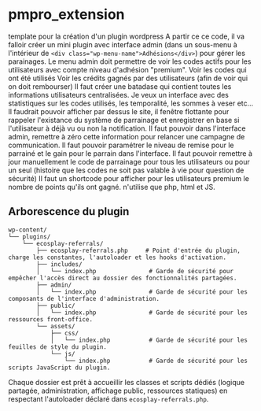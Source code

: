 # pmpro_extension

template pour la création d'un plugin wordpress
A partir ce ce code, il va falloir créer un mini plugin avec interface admin (dans un sous-menu à l'intérieur de `<div class="wp-menu-name">Adhésions</div>`) pour gérer les parainages.
Le menu admin doit permettre de voir les codes actifs pour les utilisateurs avec compte niveau d'adhésion "premium".
Voir les codes qui ont été utilisés
Voir les crédits gagnés par des utilisateurs (afin de voir qui on doit rembourser)
Il faut créer une batadase qui contient toutes les informations utilisateurs centralisées.
Je veux un interface avec des statistiques sur les codes utilisés, les temporalité, les sommes à veser etc...
Il faudrait pouvoir afficher par dessus le site, il fenêtre flottante pour rappeler l'existance du système de parrainage et enregistrer en base si l'utilisateur à déjà vu ou non la notification. Il faut pouvoir dans l'interface admin, remettre à zéro cette information pour relancer une campagne de communication.
Il faut pouvoir paramétrer le niveau de remise pour le parrainé et le gain pour le parrain dans l'interface.
Il faut pouvoir remettre à jour manuellement le code de parrainage pour tous les utilisateurs ou pour un seul (histoire que les codes ne soit pas valable à vie pour question de sécurité)
Il faut un shortcode pour afficher pour les utilisateurs premium le nombre de points qu'ils ont gagné.
n'utilise que php, html et JS.

## Arborescence du plugin

```
wp-content/
└── plugins/
    └── ecosplay-referrals/
        ├── ecosplay-referrals.php     # Point d'entrée du plugin, charge les constantes, l'autoloader et les hooks d'activation.
        ├── includes/
        │   └── index.php               # Garde de sécurité pour empêcher l'accès direct au dossier des fonctionnalités partagées.
        ├── admin/
        │   └── index.php               # Garde de sécurité pour les composants de l'interface d'administration.
        ├── public/
        │   └── index.php               # Garde de sécurité pour les ressources front-office.
        └── assets/
            ├── css/
            │   └── index.php           # Garde de sécurité pour les feuilles de style du plugin.
            └── js/
                └── index.php           # Garde de sécurité pour les scripts JavaScript du plugin.
```

Chaque dossier est prêt à accueillir les classes et scripts dédiés (logique partagée, administration, affichage public, ressources statiques) en respectant l'autoloader déclaré dans `ecosplay-referrals.php`.
